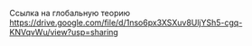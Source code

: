 
Ссылка на глобальную теорию
https://drive.google.com/file/d/1nso6px3XSXuv8UljYSh5-cgq-KNVqvWu/view?usp=sharing